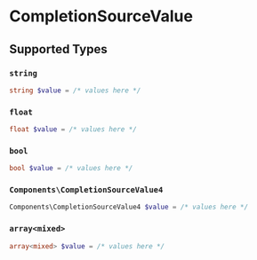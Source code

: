 # CompletionSourceValue


## Supported Types

### `string`

```php
string $value = /* values here */
```

### `float`

```php
float $value = /* values here */
```

### `bool`

```php
bool $value = /* values here */
```

### `Components\CompletionSourceValue4`

```php
Components\CompletionSourceValue4 $value = /* values here */
```

### `array<mixed>`

```php
array<mixed> $value = /* values here */
```

